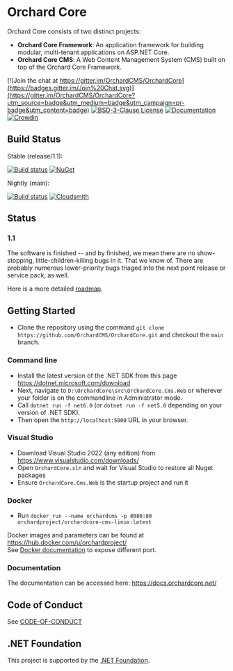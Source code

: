 # Orchard Core 

Orchard Core consists of two distinct projects:

- __Orchard Core Framework__: An application framework for building modular, multi-tenant applications on ASP.NET Core.
- __Orchard Core CMS__: A Web Content Management System (CMS) built on top of the Orchard Core Framework.

[![Join the chat at https://gitter.im/OrchardCMS/OrchardCore](https://badges.gitter.im/Join%20Chat.svg)](https://gitter.im/OrchardCMS/OrchardCore?utm_source=badge&utm_medium=badge&utm_campaign=pr-badge&utm_content=badge)
[![BSD-3-Clause License](https://img.shields.io/badge/license-BSD--3--Clause-blue.svg)](LICENSE)
[![Documentation](https://readthedocs.org/projects/orchardcore/badge/)](https://docs.orchardcore.net/)
[![Crowdin](https://badges.crowdin.net/orchard-core/localized.svg)](https://crowdin.com/project/orchard-core)

## Build Status

Stable (release/1.1): 

[![Build status](https://github.com/OrchardCMS/OrchardCore/actions/workflows/release_ci.yml/badge.svg)](https://github.com/OrchardCMS/OrchardCore/actions?query=workflow%3A%22Release+-+CI%22)
[![NuGet](https://img.shields.io/nuget/v/OrchardCore.Application.Cms.Targets.svg)](https://www.nuget.org/packages/OrchardCore.Application.Cms.Targets)

Nightly (main): 

[![Build status](https://github.com/OrchardCMS/OrchardCore/actions/workflows/preview_ci.yml/badge.svg)](https://github.com/OrchardCMS/OrchardCore/actions?query=workflow%3A%22Preview+-+CI%22)
[![Cloudsmith](https://api-prd.cloudsmith.io/badges/version/orchardcore/preview/nuget/OrchardCore.Application.Cms.Targets/latest/x/?render=true&badge_token=gAAAAABey9hKFD_C-ZIpLvayS3HDsIjIorQluDs53KjIdlxoDz6Ntt1TzvMNJp7a_UWvQbsfN5nS7_0IbxCyqHZsjhmZP6cBkKforo-NqwrH5-E6QCrJ3D8%3D)](https://cloudsmith.io/~orchardcore/repos/preview/packages/detail/nuget/OrchardCore.Application.Cms.Targets/latest/)

## Status

### 1.1

The software is finished -- and by finished, we mean there are no show-stopping, little-children-killing bugs in it. That we know of. There are probably numerous lower-priority bugs triaged into the next point release or service pack, as well.

Here is a more detailed [roadmap](https://github.com/OrchardCMS/OrchardCore/wiki/Roadmap).

## Getting Started

- Clone the repository using the command `git clone https://github.com/OrchardCMS/OrchardCore.git` and checkout the `main` branch.

### Command line

- Install the latest version of the .NET SDK from this page <https://dotnet.microsoft.com/download>
- Next, navigate to `D:\OrchardCore\src\OrchardCore.Cms.Web` or wherever your folder is on the commandline in Administrator mode.
- Call `dotnet run -f net6.0` (or `dotnet run -f net5.0` depending on your version of .NET SDK).
- Then open the `http://localhost:5000` URL in your browser.

### Visual Studio

- Download Visual Studio 2022 (any edition) from https://www.visualstudio.com/downloads/
- Open `OrchardCore.sln` and wait for Visual Studio to restore all Nuget packages
- Ensure `OrchardCore.Cms.Web` is the startup project and run it

### Docker

- Run `docker run --name orchardcms -p 8080:80 orchardproject/orchardcore-cms-linux:latest`

Docker images and parameters can be found at <https://hub.docker.com/u/orchardproject/>  
See [Docker documentation](https://docs.docker.com/engine/reference/commandline/run/#publish-or-expose-port--p---expose) to expose different port.

### Documentation

The documentation can be accessed here: <https://docs.orchardcore.net/>

## Code of Conduct

See [CODE-OF-CONDUCT](./CODE-OF-CONDUCT.md)

## .NET Foundation

This project is supported by the [.NET Foundation](http://www.dotnetfoundation.org).
